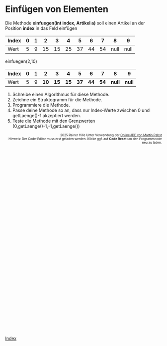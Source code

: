   <meta charset="utf-8" />
  <title>Informatik</title>
  <link rel="stylesheet" href="https://Hi2272.github.io/StyleMD.css">
 
 # Einfügen von Elementen

Die Methode **einfuegen(int index, Artikel a)** soll einen Artikel an der Position **index** in das Feld einfügen

|Index|0|1|2|3|4|5|6|7|8|9|
|---|---|---|---|---|---|---|---|---|---|---|
|Wert|5|9|15|15|25|37|44|54|null|null|

einfuegen(2,10)

|Index|0|1|2|3|4|5|6|7|8|9|
|---|---|---|---|---|---|---|---|---|---|---|
|Wert|5|9|**10**|**15**|**15**|**37**|**44**|**54**|**null**|**null**|

1.  Schreibe einen Algorithmus für diese Methode.
2.  Zeichne ein Struktogramm für die Methode.
3.  Programmiere die Methode.
4.  Passe deine Methode so an, dass nur Index-Werte zwischen 0 und getLaenge()-1 akzeptiert werden.
5.  Teste die Methode mit den Grenzwerten (0,getLaenge()-1,-1,getLaenge())
   
<div id="quelle" style="font-size: x-small; text-align: right;">
    2025 Rainer Hille  Unter Verwendung der  <a href='https://www.online-ide.de/'>Online-IDE von Martin Pabst</a><br>Hinweis: Der Code-Editor muss erst geladen werden. Klicke ggf. auf <b>Code Reset</b> um den Programmcode neu zu laden.

  </div>
  
  <section>
    <iframe
    srcdoc="<script>window.jo_doc = window.frameElement.textContent;</script><script src='https://Hi2272.github.io/include/js/includeide/includeIDE.js'></script>"
    width="100%" height="600" frameborder="0">
    {'id': 'Java', 'speed': 2000, 
    'withBottomPanel': true ,'withPCode': false ,'withConsole': true ,
    'withFileList': true ,'withErrorList': true}
    <script id="javaCode" type="plain/text" title="Webshop.java" src="Webshop.java"></script>
    <script id="javaCode" type="plain/text" title="Artikel.java" src="Artikel.java"></script>
  </script>
   </iframe>
</section>

[Index](../index.html)
